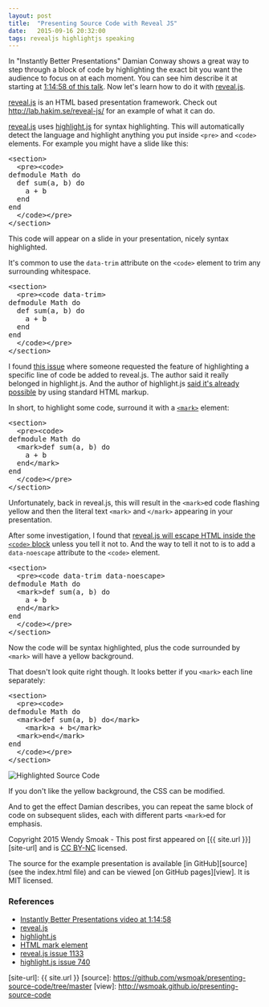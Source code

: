 ```yaml
---
layout: post
title:  "Presenting Source Code with Reveal JS"
date:   2015-09-16 20:32:00
tags: revealjs highlightjs speaking
---
```


In "Instantly Better Presentations" Damian Conway shows a great way to step through a block of code by highlighting the exact bit you want the audience to focus on at each moment. You can see him describe it at starting at [1:14:58 of this talk][video].  Now let's learn how to do it with [reveal.js][revealjs].

[reveal.js][revealjs] is an HTML based presentation framework.  Check out <http://lab.hakim.se/reveal-js/> for an example of what it can do.

[reveal.js][revealjs] uses [highlight.js][highlightjs] for syntax highlighting.  This will automatically detect the language and highlight anything you put inside `<pre>` and `<code>` elements.  For example you might have a slide like this:

<pre>
&lt;section>
  &lt;pre>&lt;code>
defmodule Math do
  def sum(a, b) do
    a + b
  end
end
  &lt;/code>&lt;/pre>
&lt;/section>
</pre>

This code will appear on a slide in your presentation, nicely syntax highlighted.

It's common to use the `data-trim` attribute on the `<code>` element to trim any surrounding whitespace.

<pre>
&lt;section>
  &lt;pre>&lt;code data-trim>
defmodule Math do
  def sum(a, b) do
    a + b
  end
end
  &lt;/code>&lt;/pre>
&lt;/section>
</pre>

I found [this issue][1133] where someone requested the feature of highlighting a specific line of code be added to reveal.js.  The author said it really belonged in highlight.js.  And the author of highlight.js [said it's already possible][740] by using standard HTML markup.

In short, to highlight some code, surround it with a [`<mark>`][mark] element:

<pre>
&lt;section>
  &lt;pre>&lt;code>
defmodule Math do
  &lt;mark>def sum(a, b) do
    a + b
  end&lt;/mark>
end
  &lt;/code>&lt;/pre>
&lt;/section>
</pre>

Unfortunately, back in reveal.js, this will result in the `<mark>`ed code flashing yellow and then the literal text `<mark>` and `</mark>` appearing in your presentation.

After some investigation, I found that [reveal.js will escape HTML inside the `<code>` block][L14] unless you tell it not to.  And the way to tell it not to is to add a `data-noescape` attribute to the `<code>` element.

<pre>
&lt;section>
  &lt;pre>&lt;code data-trim data-noescape>
defmodule Math do
  &lt;mark>def sum(a, b) do
    a + b
  end&lt;/mark>
end
  &lt;/code>&lt;/pre>
&lt;/section>
</pre>

Now the code will be syntax highlighted, plus the code surrounded by `<mark>` will have a yellow background.

That doesn't look quite right though.  It looks better if you `<mark>` each line separately:

<pre>
&lt;section>
  &lt;pre>&lt;code>
defmodule Math do
  &lt;mark>def sum(a, b) do&lt;/mark>
    &lt;mark>a + b&lt;/mark>
  &lt;mark>end&lt;/mark>
end
  &lt;/code>&lt;/pre>
&lt;/section>
</pre>

![Highlighted Source Code](/images/2015/09/presenting-source-code.png)

If you don't like the yellow background, the CSS can be modified.

And to get the effect Damian describes, you can repeat the same block of code on subsequent slides, each with different parts `<mark>`ed for emphasis.

Copyright 2015 Wendy Smoak - This post first appeared on [{{ site.url }}][site-url] and is [CC BY-NC][cc-by-nc] licensed.

The source for the example presentation is available [in GitHub][source] (see the index.html file) and can be viewed [on GitHub pages][view]. It is MIT licensed.

### References

* [Instantly Better Presentations video at 1:14:58][video]
* [reveal.js][revealjs]
* [highlight.js][highlightjs]
* [HTML mark element][mark]
* [reveal.js issue 1133][1133]
* [highlight.js issue 740][740]

[revealjs]: http://lab.hakim.se/reveal-js/#/
[highlightjs]: https://highlightjs.org/
[video]: https://www.youtube.com/watch?v=W_i_DrWic88&t=1h14m58s
[L14]: https://github.com/hakimel/reveal.js/blob/master/plugin/highlight/highlight.js#L14
[mark]: https://developer.mozilla.org/en-US/docs/Web/HTML/Element/mark
[1133]: https://github.com/hakimel/reveal.js/issues/1133
[740]: https://github.com/isagalaev/highlight.js/issues/740
[cc-by-nc]:  http://creativecommons.org/licenses/by-nc/3.0/
[cc-by-sa]: http://creativecommons.org/licenses/by-sa/4.0/
[site-url]: {{ site.url }}
[source]: https://github.com/wsmoak/presenting-source-code/tree/master
[view]: http://wsmoak.github.io/presenting-source-code
